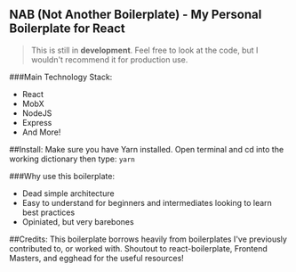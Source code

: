 ## NAB (Not Another Boilerplate) - My Personal Boilerplate for React

> This is still in **development**.
Feel free to look at the code, but I wouldn't recommend it for production use.

###Main Technology Stack:
- React
- MobX
- NodeJS
- Express
- And More!

##Install:
Make sure you have Yarn installed.
Open terminal and cd into the working dictionary then type:
`yarn`

###Why use this boilerplate:
- Dead simple architecture
- Easy to understand for beginners and intermediates looking to learn best practices
- Opiniated, but very barebones

##Credits:
This boilerplate borrows heavily from boilerplates I've previously contributed to, or worked with. Shoutout to react-boilerplate, Frontend Masters, and egghead for the useful resources!
